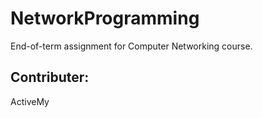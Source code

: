 # NetworkProgramming
End-of-term assignment for Computer Networking course.

## Contributer:
ActiveMy
